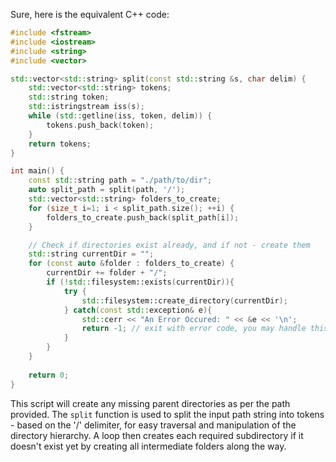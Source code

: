Sure, here is the equivalent C++ code:

```cpp
#include <fstream>
#include <iostream>
#include <string>
#include <vector>

std::vector<std::string> split(const std::string &s, char delim) {
    std::vector<std::string> tokens;
    std::string token;
    std::istringstream iss(s);
    while (std::getline(iss, token, delim)) {
        tokens.push_back(token);
    }
    return tokens;
}

int main() {
    const std::string path = "./path/to/dir";
    auto split_path = split(path, '/');
    std::vector<std::string> folders_to_create;
    for (size_t i=1; i < split_path.size(); ++i) { 
        folders_to_create.push_back(split_path[i]);
    }

    // Check if directories exist already, and if not - create them
    std::string currentDir = "";
    for (const auto &folder : folders_to_create) {
        currentDir += folder + "/";
        if (!std::filesystem::exists(currentDir)){
            try {
                std::filesystem::create_directory(currentDir);
            } catch(const std::exception& e){
                std::cerr << "An Error Occured: " << &e << '\n';
                return -1; // exit with error code, you may handle this differently in your application
            }
        }
    }
    
    return 0;
}
```
This script will create any missing parent directories as per the path provided.
The `split` function is used to split the input path string into tokens - based on the '/' delimiter, for easy traversal and manipulation of the directory hierarchy.
A loop then creates each required subdirectory if it doesn't exist yet by creating all intermediate folders along the way.
